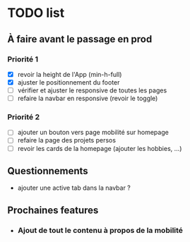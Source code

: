 # TODO list

## À faire avant le passage en prod

### Priorité 1

* [x] revoir la height de l'App (min-h-full)
* [x] ajuster le positionnement du footer
* [ ] vérifier et ajuster le responsive de toutes les pages
* [ ] refaire la navbar en responsive (revoir le toggle)

### Priorité 2

* [ ] ajouter un bouton vers page mobilité sur homepage
* [ ] refaire la page des projets persos
* [ ] revoir les cards de la homepage (ajouter les hobbies, ...)

## Questionnements

* ajouter une active tab dans la navbar ?

## Prochaines features

* ### Ajout de tout le contenu à propos de la mobilité